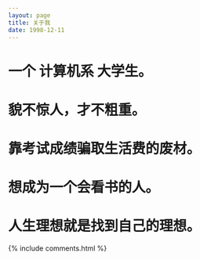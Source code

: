 ```yaml
---
layout: page
title: 关于我 
date: 1998-12-11
---
```


# 一个 计算机系 大学生。
# 貌不惊人，才不粗重。
# 靠考试成绩骗取生活费的废材。

# 想成为一个会看书的人。
# 人生理想就是找到自己的理想。


{% include comments.html %}

